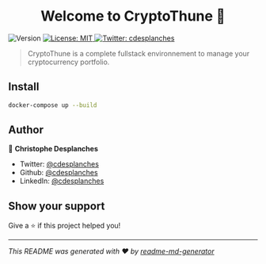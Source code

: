 <h1 align="center">Welcome to CryptoThune 👋</h1>
<p>
  <img alt="Version" src="https://img.shields.io/badge/version-1.0.0-blue.svg?cacheSeconds=2592000" />
  <a href="#" target="_blank">
    <img alt="License: MIT" src="https://img.shields.io/badge/License-MIT-yellow.svg" />
  </a>
  <a href="https://twitter.com/cdesplanches" target="_blank">
    <img alt="Twitter: cdesplanches" src="https://img.shields.io/twitter/follow/cdesplanches.svg?style=social" />
  </a>
</p>

> CryptoThune is a complete fullstack environnement to manage your cryptocurrency portfolio.

## Install

```sh
docker-compose up --build
```

## Author

👤 **Christophe Desplanches**

* Twitter: [@cdesplanches](https://twitter.com/cdesplanches)
* Github: [@cdesplanches](https://github.com/cdesplanches)
* LinkedIn: [@cdesplanches](https://linkedin.com/in/cdesplanches)

## Show your support

Give a ⭐️ if this project helped you!


***
_This README was generated with ❤️ by [readme-md-generator](https://github.com/kefranabg/readme-md-generator)_